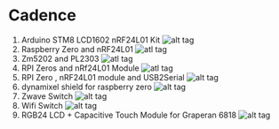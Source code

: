 # Cadence
1. Arduino STM8 LCD1602 nRF24L01 Kit
![alt tag](https://s5.postimg.org/8y0e2orjr/Board.jpg)
2. Raspberry Zero and nRF24L01
![atl tag](https://s5.postimg.org/leaw1np13/Board.jpg)
3. Zm5202 and PL2303
![atl tag](https://s5.postimg.org/icfyxc3g7/image.jpg)
4. RPI Zeros and nRf24L01 Module
![atl tag](https://s5.postimg.org/wmc7mywl3/img.jpg)
5. RPI Zero , nRF24L01 module and USB2Serial
![alt tag](https://s5.postimg.org/6ehnylmrb/hinh.jpg)
6. dynamixel shield for raspberry zero
![alt tag](https://s17.postimg.org/6nvoebwzj/image.jpg)
7. Zwave Switch
![alt tag](https://s15.postimg.org/x81jl37iz/zwave.png)
8. Wifi Switch
![alt tag](https://s7.postimg.org/56wqmfoaz/wifi.png)
8. RGB24 LCD + Capacitive Touch Module for Graperan 6818
![alt tag](https://s1.postimg.org/4hzlknpzkf/image.png)
